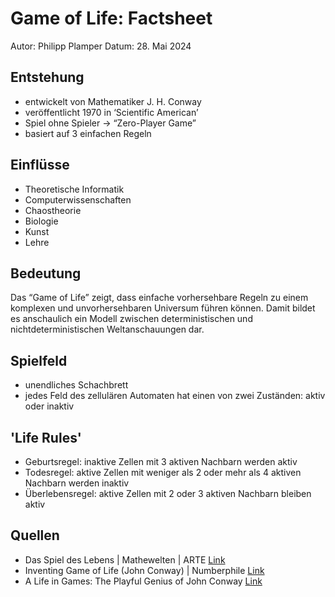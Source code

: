 # Game of Life: Factsheet
Autor: Philipp Plamper
Datum: 28. Mai 2024

## Entstehung
- entwickelt von Mathematiker J. H. Conway 
- veröffentlicht 1970 in ‘Scientific American’
- Spiel ohne Spieler → “Zero-Player Game”
- basiert auf 3 einfachen Regeln

## Einflüsse
- Theoretische Informatik
- Computerwissenschaften
- Chaostheorie
- Biologie
- Kunst
- Lehre

## Bedeutung 
Das “Game of Life” zeigt, dass einfache vorhersehbare Regeln zu einem komplexen und unvorhersehbaren Universum führen können. Damit bildet es anschaulich ein Modell zwischen deterministischen und nichtdeterministischen Weltanschauungen dar.

## Spielfeld
- unendliches Schachbrett
- jedes Feld des zellulären Automaten hat einen von zwei Zuständen: aktiv oder inaktiv

## 'Life Rules'
- Geburtsregel: inaktive Zellen mit 3 aktiven Nachbarn werden aktiv
- Todesregel: aktive Zellen mit weniger als 2 oder mehr als 4 aktiven Nachbarn werden inaktiv
- Überlebensregel: aktive Zellen mit 2 oder 3 aktiven Nachbarn bleiben aktiv

## Quellen
- Das Spiel des Lebens | Mathewelten | ARTE [Link](https://www.youtube.com/watch?v=DUfdBdrK2ag)
- Inventing Game of Life (John Conway) |  Numberphile [Link](https://www.youtube.com/watch?v=R9Plq-D1gEk&t=251s)
- A Life in Games: The Playful Genius of John Conway [Link](https://www.wired.com/2015/09/life-games-playful-genius-john-conway/)
